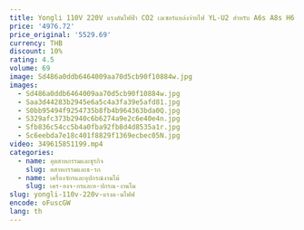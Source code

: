 ```yaml
---
title: Yongli 110V 220V แรงดันไฟฟ้า CO2 เลเซอร์แหล่งจ่ายไฟ YL-U2 สําหรับ A6s A8s H6 H8 และแบรนด์อื่นๆ 130 W-150 W หลอดเลเซอร์
price: '4976.72'
price_original: '5529.69'
currency: THB
discount: 10%
rating: 4.5
volume: 69
image: Sd486a0ddb6464009aa70d5cb90f10884w.jpg
images:
  - Sd486a0ddb6464009aa70d5cb90f10884w.jpg
  - Saa3d44283b2945e6a5c4a3fa39e5afd81.jpg
  - S0bb95494f9254735b8fb4b964363bda0Q.jpg
  - S329afc373b2940c6b6274a9e2c6e40e4n.jpg
  - Sfb836c54cc5b4a0fba92fb8d4d8535a1r.jpg
  - Sc6eebda7e18c401f8829f1369ecbec05N.jpg
video: 349615851199.mp4
categories:
  - name: อุตสาหกรรมและธุรกิจ
    slug: ตสาหกรรมและธ-รก
  - name: เครื่องจักรและอุปกรณ์งานไม้
    slug: เคร-องจ-กรและอ-ปกรณ-งานไม
slug: yongli-110v-220v-แรงด-นไฟฟ
encode: oFuscGW
lang: th
---
```

  